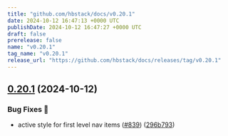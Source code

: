 ```yaml
---
title: "github.com/hbstack/docs/v0.20.1"
date: 2024-10-12 16:47:13 +0000 UTC
publishDate: 2024-10-12 16:47:27 +0000 UTC
draft: false
prerelease: false
name: "v0.20.1"
tag_name: "v0.20.1"
release_url: "https://github.com/hbstack/docs/releases/tag/v0.20.1"
---
```


## [0.20.1](https://github.com/hbstack/docs/compare/v0.20.0...v0.20.1) (2024-10-12)


### Bug Fixes 🐞

* active style for first level nav items ([#839](https://github.com/hbstack/docs/issues/839)) ([296b793](https://github.com/hbstack/docs/commit/296b793de7948734dfacd1d43c79ce6bdac1114d))
